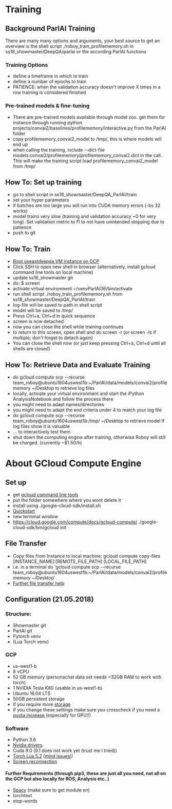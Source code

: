 # Training

## Background ParlAI Training
There are many many options and arguments, your best source to get an overview is the shell script ./roboy_train_profilememory.sh in ss18_showmaster/DeepQA/parlai or the according ParlAI functions
### Training Options
- define a timeframe in which to train
- define a number of epochs to train
- PATIENCE: when the validation accuracy doesn't improve X times in a row training is considered finished
### Pre-trained models & fine-tuning
- There are pre-trained models available through model zoo. get them for instance through running python projects/convai2/baselines/profilememory/interactive.py from the ParlAI folder
- copy profilememory_convai2_model to /tmp/, this is where models will end up
- when calling the training, include --dict-file models:convai2/profilememory/profilememory_convai2.dict in the call. This will make the training script load profilememory_convai2_model from /tmp/

## How To: Set up training
- go to shell script in ss18_showmaster/DeepQA_ParlAI/train
- set your hyper parameters
- if batches are too large you will run into CUDA memory errors (-bs 32 works)
- model trains very slow (training and validation accuracy ~0 for very long). Set validation metric to f1 to not have unintended stopping due to patience
- push to git

## How To: Train
- [Boot useastdeepqa VM instance on GCP](https://console.cloud.google.com/compute/ )
- Click SSH to open new shell in browser (alternatively, install gcloud command line tools on local machine)
- update ss18_showmaster git
- do: $ screen
- activate virtual environment ~/venvParlAI36/bin/activate
- run shell script ./roboy_train_profilememory.sh from ss18_showmaster/DeepQA_ParlAI/train
- log-file will be saved to path in shell script
- model will be saved to /tmp/
- Press Ctrl+a, Ctrl+d in quick sequence
- screen is now detached
- now you can close the shell while training continues
- to return to this screen, open shell and do screen -r (or screen -ls if multiple; don't forget to detach again)
- You can close the shell now (or just keep pressing Ctrl+a, Ctrl+d until all shells are closed)

## How To: Retrieve Data and Evaluate Training
- do gcloud compute scp --recurse team_roboy@ubuntu1604uswest1b:~/ParlAI/data/models/convai2/profilememory ~/Desktop to retrieve log files
- locally, activate your virtual environment and start the iPython AnalysisNotebook and follow the process there
- you might need to adapt names/directories
- you might need to adapt the end criteria under 4 to match your log file
- do gcloud compute scp --recurse team_roboy@ubuntu1604uswest1b:/tmp/ ~/Desktop to retrieve model if log files show it is valuable
- ... to interactively test them
- shut down the computing engine after training, otherwise Roboy will still be charged. (currently ~$1.50/h)

# About GCloud Compute Engine
## Set up
- get [gcloud command line tools](https://cloud.google.com/sdk)
- put the folder somewhere where you wont delete it
- install using ./google-cloud-sdk/install.sh
- [Quickstart](https://cloud.google.com/sdk/docs/quickstart-macos)
- new terminal window
- https://cloud.google.com/compute/docs/gcloud-compute/
./google-cloud-sdk/bin/gcloud init

## File Transfer
- Copy files from Instance to local machine: gcloud compute copy-files [INSTANCE_NAME]:[REMOTE_FILE_PATH] [LOCAL_FILE_PATH]
- i.e. in a terminal do 'gcloud compute scp --recurse team_roboy@ubuntu1604uswest1b:~/ParlAI/data/models/convai2/profilememory ~/Desktop'
- [Further file transfer help](https://cloud.google.com/compute/docs/instances/transfer-files)

## Configuration (21.05.2018)

### Structure:
- Showmaster git
- ParlAI git
- Pytorch venv
- (Lua Torch venv)

### GCP
- us-west1-b
- 8 vCPU
- 52 GB memory (personachat data set needs >32GB RAM to work with torch)
- 1 NVIDIA Tesla K80 (usable in us-west1-b)
- Ubuntu 16.04 LTS
- 50GB persistent storage 
- if you require more [storage](https://cloud.google.com/compute/docs/disks/add-persistent-disk)
- if you change these settings make sure you crosscheck if you need a [quota increase](https://console.cloud.google.com/iam-admin/quotas) (especially for GPU!!) 

### Software
- Python 3.6
- [Nvidia drivers](https://cloud.google.com/compute/docs/gpus/add-gpus)
- Cuda 9.0 (9.1 does not work yet (trust me I tried))
- [Torch Lua 5.2](http://torch.ch/docs/getting-started.html) ([mind issues!](https://github.com/torch/distro/issues/239))
- [Screen reconnection](https://www.howtogeek.com/howto/ubuntu/keep-your-ssh-session-running-when-you-disconnect/)

#### Further Requirements (through pip3, these are just all you need, not all on the GCP but also locally for ROS, Analysis etc..)
- [Spacy](https://spacy.io/usage/) (make sure to get module en) 
- torchtext
- stop-words
